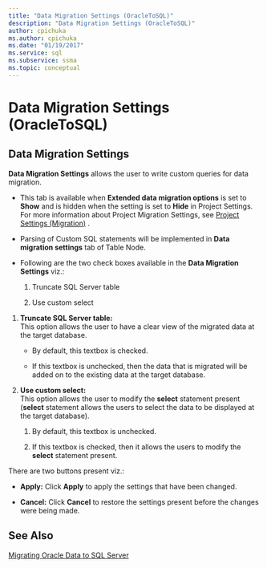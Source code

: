 ```yaml
---
title: "Data Migration Settings (OracleToSQL)"
description: "Data Migration Settings (OracleToSQL)"
author: cpichuka
ms.author: cpichuka
ms.date: "01/19/2017"
ms.service: sql
ms.subservice: ssma
ms.topic: conceptual
---
```

# Data Migration Settings (OracleToSQL)
  
## Data Migration Settings  
**Data Migration Settings** allows the user to write custom queries for data migration.  
  
-   This tab is available when **Extended data migration options** is set to **Show** and is hidden when the setting is set to **Hide** in Project Settings. For more information about Project Migration Settings, see [Project Settings (Migration)](./project-settings-migration-oracletosql.md) .  
  
-   Parsing of Custom SQL statements will be implemented in **Data migration settings** tab of Table Node.  
  
-   Following are the two check boxes available in the **Data Migration Settings** viz.:  
  
    1.  Truncate SQL Server table  
  
    2.  Use custom select  
  
1.  **Truncate SQL Server table:**  
     This option allows the user to have a clear view of the migrated data at the target database.  
  
    -   By default, this textbox is checked.  
  
    -   If this textbox is unchecked, then the data that is migrated will be added on to the existing data at the target database.  
  
2.  **Use custom select:**  
     This option allows the user to modify the **select** statement present (**select** statement allows the users to select the data to be displayed at the target database).  
  
    1.  By default, this textbox is unchecked.  
  
    2.  If this textbox is checked, then it allows the users to modify the **select** statement present.  
  
There are two buttons present viz.:  
  
-   **Apply:** Click **Apply** to apply the settings that have been changed.  
  
-   **Cancel:** Click **Cancel** to restore the settings present before the changes were being made.  
  
## See Also  
[Migrating Oracle Data to SQL Server](migrating-oracle-data-into-sql-server-oracletosql.md)  

